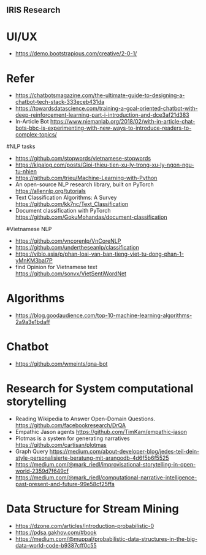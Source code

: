
## IRIS Research 

# UI/UX
* https://demo.bootstrapious.com/creative/2-0-1/

# Refer
* https://chatbotsmagazine.com/the-ultimate-guide-to-designing-a-chatbot-tech-stack-333eceb431da
* https://towardsdatascience.com/training-a-goal-oriented-chatbot-with-deep-reinforcement-learning-part-i-introduction-and-dce3af21d383
* In-Article Bot https://www.niemanlab.org/2018/02/with-in-article-chat-bots-bbc-is-experimenting-with-new-ways-to-introduce-readers-to-complex-topics/

#NLP tasks
* https://github.com/stopwords/vietnamese-stopwords
* https://kipalog.com/posts/Gioi-thieu-tien-xu-ly-trong-xu-ly-ngon-ngu-tu-nhien
* https://github.com/trieu/Machine-Learning-with-Python
* An open-source NLP research library, built on PyTorch https://allennlp.org/tutorials
* Text Classification Algorithms: A Survey https://github.com/kk7nc/Text_Classification
* Document classification with PyTorch https://github.com/GokuMohandas/document-classification

#Vietnamese NLP
* https://github.com/vncorenlp/VnCoreNLP
* https://github.com/undertheseanlp/classification
* https://viblo.asia/p/phan-loai-van-ban-tieng-viet-tu-dong-phan-1-yMnKM3bal7P
* find Opinion for Vietnamese text https://github.com/sonvx/VietSentiWordNet

# Algorithms
* https://blog.goodaudience.com/top-10-machine-learning-algorithms-2a9a3e1bdaff

# Chatbot
* https://github.com/wmeints/qna-bot

# Research for System computational storytelling
* Reading Wikipedia to Answer Open-Domain Questions. https://github.com/facebookresearch/DrQA
* Empathic Jason agents https://github.com/TimKam/empathic-jason
* Plotmas is a system for generating narratives https://github.com/cartisan/plotmas
* Graph Query https://medium.com/about-developer-blog/jedes-teil-dein-style-personalisierte-beratung-mit-arangodb-4d6f5b6f5525
* https://medium.com/@mark_riedl/improvisational-storytelling-in-open-world-2359d7f649cf
* https://medium.com/@mark_riedl/computational-narrative-intelligence-past-present-and-future-99e58cf25ffa

# Data Structure for Stream Mining 
* https://dzone.com/articles/introduction-probabilistic-0
* https://pdsa.gakhov.com/#book
* https://medium.com/@muppal/probabilistic-data-structures-in-the-big-data-world-code-b9387cff0c55